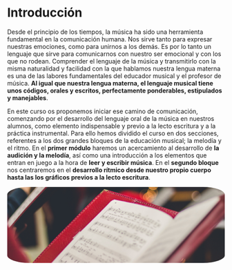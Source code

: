 # Introducción

Desde el principio de los tiempos, la música ha sido una herramienta fundamental en la comunicación humana. Nos sirve tanto para expresar nuestras emociones, como para unirnos a los demás. Es por lo tanto un lenguaje que sirve para comunicarnos con nuestro ser emocional y con los que no rodean. Comprender el lenguaje de la música y transmitirlo con la misma naturalidad y facilidad con la que hablamos nuestra lengua materna es una de las labores fundamentales del educador musical y el profesor de música. **Al igual que nuestra lengua materna, el lenguaje musical tiene unos códigos, orales y escritos, perfectamente ponderables, estipulados y manejables**.

En este curso os proponemos iniciar ese camino de comunicación, comenzando por el desarrollo del lenguaje oral de la música en nuestros alumnos, como elemento indispensable y previo a la lecto escritura y a la práctica instrumental. Para ello hemos dividido el curso en dos secciones, referentes a los dos grandes bloques de la educación musical; la melodía y el ritmo. En el **primer módulo** haremos un acercamiento al desarrollo de **la audición y la melodía**, así como una introducción a los elementos que entran en juego a la hora de **leer y escribir música**. En el **segundo bloque** nos centraremos en el **desarrollo rítmico desde nuestro propio cuerpo hasta las los gráficos previos a la lecto escritura**.

<img style="border-radius: 10%;algin:center" src="/assets/cover_lenguaje_musical_primaria_min.png">
